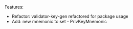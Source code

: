 Features:
* Refactor: validator-key-gen refactored for package usage
* Add: new mnemonic to set - PrivKeyMnemonic


